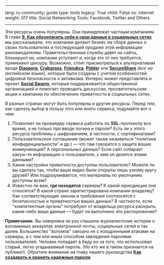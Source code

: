 

---

lang: ru
community: guide
type: tools
legacy: True
child: False
os: internet
weight: 017
title: Social Networking Tools: Facebook, Twitter and Others

---

Эти ресурсы очень популярны. Они принадлежат частным компаниям. В главе [**9. Как обезопасить себя и свои данные в социальных сетях**](/ru/chapter-9) мы рассказывали, что компании делают бизнес на сборе данных о своих пользователях и последующей продаже этой информации рекламодателям. Правительственные службы давят на сайты, блокируют их; компании уступают и, когда это от них требуется, применяют цензуру. Возможно, стоит присмотреться к альтернативам вроде [**Diaspora**](http://joindiaspora.com), [**Crabgrass**](http://we.riseup.net), [**Friendica**](http://friendica.com/), [**Pidder**](https://pidder.com) или [**SecureShare**](http://secushare.org) *(все на английском языке)*, которые были созданы с учетом особенностей цифровой безопасности и активизма. Интерес может представлять и проект [**Social Swarm**](http://socialswarm.net), который поддерживается общественной организацией и помогает проводить дискуссии, просветительские акции и кампании по обеспечению приватности в социальных сетях.

В разных странах могут быть популярны и другие ресурсы. Перед тем, как сделать выбор в пользу того или иного сервиса, подумайте вот о чем:

1. Позволяет ли провайдер сервиса работать по **SSL**-протоколу все время, а не только при вводе логина и пароля? Есть ли у этого ресурса проблемы с шифрованием, в частности, с сертификатами?
2. Пользовательское соглашение (может также называться "политика конфиденциальности" и др.) — что там говорится о защите ваших коммуникаций? А персональных данных? Если сайт собирает какую-то информацию о пользователе, с кем он делится этими данными?
3. Какие настройки приватности доступны пользователю? Можете ли вы сделать так, чтобы ваши видео были открыты лишь узкому кругу друзей? Или подразумевается, что материалы по умолчанию доступны всем?
4. Известно ли вам, **где находятся** серверы? К какой юрисдикции они относятся? В какой стране зарегистрирована компания-владелец? Как соответствующие законы и требования соотносятся с безопасностью и приватностью ваших данных? В частности, если "компетентные органы" потребуют от владельца ресурса раскрыть какие-либо ваши данные — будет ли выполнено это распоряжение?

**Примечание.** Вы наверняка не раз слышали журналистские истории о взломанных аккаунтах электронной почты, социальных сетей и так далее. Большинство "взломов" связано не с изощренными атаками на серверы, а с тем или иным способом завладения паролями пользователей. Человек попадает в беду из-за того, что использовал старый, легко угадываемый пароль. (Но кто же в таком признается на публике!). Обратите внимание на главу нашего руководства [**Как создавать и хранить надежные пароли**](https://securityinabox.org/ru/chapter-3).

